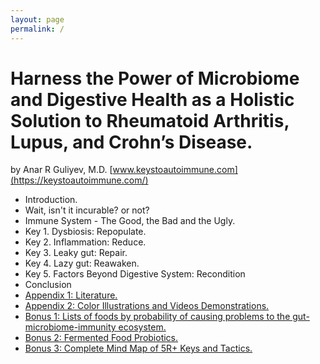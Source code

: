 ```yaml
---
layout: page
permalink: /
---
```


# Harness the Power of Microbiome and Digestive Health as a Holistic Solution to Rheumatoid Arthritis, Lupus, and Crohn’s Disease.
by Anar R Guliyev, M.D. [www.keystoautoimmune.com](https://keystoautoimmune.com/)

- Introduction.
- Wait, isn't it incurable? or not?
- Immune System - The Good, the Bad and the Ugly.
- Key 1. Dysbiosis: Repopulate.
- Key 2. Inflammation: Reduce.
- Key 3. Leaky gut: Repair.
- Key 4. Lazy gut: Reawaken.
- Key 5. Factors Beyond Digestive System: Recondition
- Conclusion
- [Appendix 1: Literature.](a1.md)
- [Appendix 2: Color Illustrations and Videos Demonstrations.](a2.md)
- [Bonus 1: Lists of foods by probability of causing problems to the gut-microbiome-immunity ecosystem.](https://bonus.keystoautoimmune.com/)
- [Bonus 2: Fermented Food Probiotics.](https://bonus.keystoautoimmune.com/)
- [Bonus 3: Complete Mind Map of 5R+ Keys and Tactics.](https://bonus.keystoautoimmune.com/)
